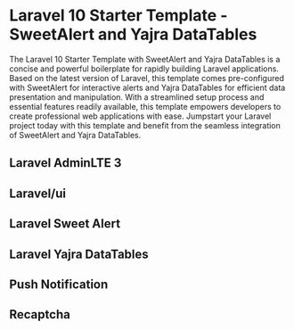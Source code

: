 # Laravel 10 Starter Template - SweetAlert and Yajra DataTables

The Laravel 10 Starter Template with SweetAlert and Yajra DataTables is a concise and powerful boilerplate for rapidly building Laravel applications. Based on the latest version of Laravel, this template comes pre-configured with SweetAlert for interactive alerts and Yajra DataTables for efficient data presentation and manipulation. With a streamlined setup process and essential features readily available, this template empowers developers to create professional web applications with ease. Jumpstart your Laravel project today with this template and benefit from the seamless integration of SweetAlert and Yajra DataTables.

## Laravel AdminLTE 3

## Laravel/ui

## Laravel Sweet Alert

## Laravel Yajra DataTables

## Push Notification

## Recaptcha
